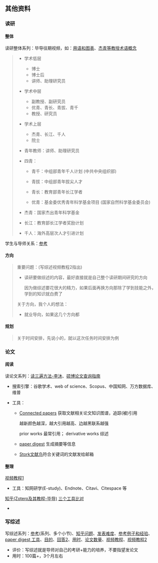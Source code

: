 ## 其他资料

### 读研

#### 整体

读研整体系列：毕导往期视频，如：[用语和图表](https://www.bilibili.com/video/BV1Sg4y1q79G/)、[杰青等教授术语概念](https://www.bilibili.com/video/BV1wC4y1x7c8/)

> - 学术低层
>   - 博士
>   - 博士后
>   - 讲师、助理研究员
> - 学术中层
>   - 副教授、副研究员
>   - 优青、青长、青拔、青千
>   - 教授、研究员
> - 学术上层
>   - 杰青、长江、千人
>   - 院士
>
> - 青年教师：讲师、助理研究员
> - 四青：
>   - 青千：中组部青年千人计划 (中共中央组织部)
>
>   - 青拔：中组部青年拔尖人才
>
>   - 青长：教育部青年长江学者
>
>   - 优青：基金委优秀青年科学基金项目 (国家自然科学基金委员会)
>
> - 杰青：国家杰出青年科学基金
> - 长江：教育部长江学者奖励计划
> - 千人：海外高层次人才引进计划
>

学生与导师关系：[参考](https://www.zhihu.com/question/317846692)

#### 方向

> 重要问题：(写综述视频教程2指出)
>
> - 读研要做综述的内容，最好直接就是自己整个读研期间研究的方向
>
>   因为做综述要花很大的精力，如果后面再换方向那除了学到技能之外，学到的知识就白费了
>
> 关于方向，我个人的想法：
>
> - 就业导向，如果这几个方向都

#### 规划

> 关于时间安排，先说小的，就以这次任务时间安排为例

### 论文

#### 阅读

读论文系列：[读三遍方法-李沐](https://www.bilibili.com/video/BV1H44y1t75x?spm_id_from=333.880.my_history.page.click)、[硕博论文查询指南](https://mp.weixin.qq.com/s?__biz=MzA3OTAxMjIxMw==&mid=2649308651&idx=1&sn=b45c605732b9266a7eceb7215a083c1f&chksm=87a795f1b0d01ce78049aee58064eb94e9096bd8ce81dc6dbabea0e7f2b28ac2a03ab616b655&scene=27)

- 搜索引擎：谷歌学术、web of science、Scopus、中国知网、万方数据库、维普

- 工具：

  - [Connected papers](https://connectedpapers.com) 获取文献相关论文知识图谱，追踪(被)引用

    越新颜色越深，越大引用越高、边越黑联系越强

    prior works 最常引用； derivative works 综述

  - [paper digest](https://paper-digest.com) 生成摘要等信息

  - [Stork文献鸟](https://storkapp.me)符合关键词的文献发给邮箱

#### 整理

[视频教程1](https://www.bilibili.com/video/BV1Ai4y1279T/)

- 工具：知网研学(E-study)、Endnote、Citavi、Citespace 等

[知乎(Zotero及其教程-毕导)](https://www.zhihu.com/question/26857521/answer/2662236762) [三个工具比对](https://zhuanlan.zhihu.com/p/682379026)

- 

### 写综述

写综述系列：[参考](https://www.zhihu.com/market/paid_column/1261327944859033600/section/1264202752730402816)(系列、多个小节)、[知乎问题](https://www.zhihu.com/question/449266740)、[发表难度](https://www.zhihu.com/question/483524530/answer/2093063598)、[参考例子和经验](https://www.52txr.cn/2021/paper1.html)、[paper digest 工具](https://www.paper-digest.com/)、[目的](https://www.zhihu.com/question/414621862/answer/3007326199)、[回答2](https://www.zhihu.com/question/414621862)、[用时](https://www.zhihu.com/question/385707523/answer/2865512189)、[论文数量](https://www.zhihu.com/question/415390861)、[视频教程](https://www.bilibili.com/video/BV1SB4y197kG/)、[视频教程2](https://www.bilibili.com/video/BV1qd4y1V7x1/)

- 评价：写综述就是导师对自己的考研+能力的培养，不要指望发论文
- 用时：100篇+，3个月左右